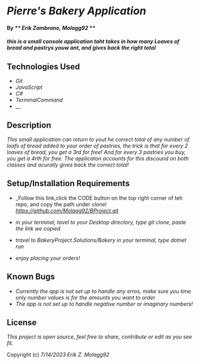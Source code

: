 # _Pierre's Bakery Application_

#### By _** Erik Zambrano, Molagg92 **_

#### _this is a small console application taht takes in how many Loaves of bread and pastrys youw ant, and gives back the right total_

## Technologies Used

* _Git_
* _JavaScript_
* _C#_
* _TerminalCommand_
* __

## Description

_This small application can return to yout he correct total of any number of loafs of bread added to your order of pastries, the trick is that for every 2 loaves of bread, you get a 3rd for free! And for every 3 pastries you buy, you get a 4rth for free. The applicaton accounts for this discound on both classes and acuratly gives back the correct total!_

## Setup/Installation Requirements

* _Follow this link,click the CODE button on the top right corner of teh repo, and copy the path under clone! _https://github.com/Molagg92/BProject.git_

* _in your terminal, tavel to your Desktop directory, type git clone, paste the link we copied_
* _travel to BakeryProject.Solutions/Bakery in your terminal, type dotnet run_
* _enjoy placing your orders!_

## Known Bugs

* _Currently the app is not set up to handle any erros, make sure you time only number values is for the amounts you want to order_
* _The app is not set up to handle negative number or imaginary numbers!_

## License

_This project is open source, feel free to share, contribute or edit as you see fit._

Copyright (c) _7/14/2023_ _Erik Z. Molagg92_